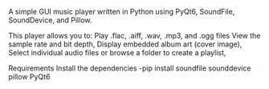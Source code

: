 A simple GUI music player written in Python using PyQt6, SoundFile, SoundDevice, and Pillow.

This player allows you to:
Play .flac, .aiff, .wav, .mp3, and .ogg files
View the sample rate and bit depth,
Display embedded album art (cover image),
Select individual audio files or browse a folder to create a playlist,

Requirements
Install the dependencies 
-pip install soundfile sounddevice pillow PyQt6
